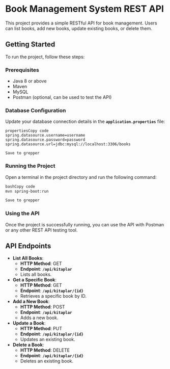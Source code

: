 # **Book Management System REST API**

This project provides a simple RESTful API for book management. Users can list books, add new books, update existing books, or delete them.

## **Getting Started**

To run the project, follow these steps:

### **Prerequisites**

- Java 8 or above
- Maven
- MySQL
- Postman (optional, can be used to test the API)

### **Database Configuration**

Update your database connection details in the **`application.properties`** file:

```
propertiesCopy code
spring.datasource.username=username
spring.datasource.password=password
spring.datasource.url=jdbc:mysql://localhost:3306/books

Save to grepper

```

### **Running the Project**

Open a terminal in the project directory and run the following command:

```bash
bashCopy code
mvn spring-boot:run

Save to grepper

```

### **Using the API**

Once the project is successfully running, you can use the API with Postman or any other REST API testing tool.

## **API Endpoints**

- **List All Books**:
    - **HTTP Method**: GET
    - **Endpoint**: **`/api/kitaplar`**
    - Lists all books.
- **Get a Specific Book**:
    - **HTTP Method**: GET
    - **Endpoint**: **`/api/kitaplar/{id}`**
    - Retrieves a specific book by ID.
- **Add a New Book**:
    - **HTTP Method**: POST
    - **Endpoint**: **`/api/kitaplar`**
    - Adds a new book.
- **Update a Book**:
    - **HTTP Method**: PUT
    - **Endpoint**: **`/api/kitaplar/{id}`**
    - Updates an existing book.
- **Delete a Book**:
    - **HTTP Method**: DELETE
    - **Endpoint**: **`/api/kitaplar/{id}`**
    - Deletes an existing book.
